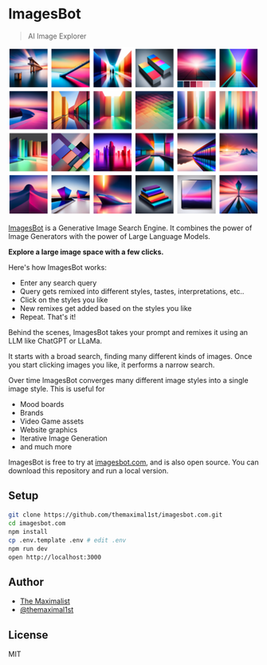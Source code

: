 # ImagesBot
> AI Image Explorer

![imagesbot-product](imagesbot-product.png)

[ImagesBot](https://imagesbot.com/) is a Generative Image Search Engine. It combines the power of Image Generators with the power of Large Language Models.

**Explore a large image space with a few clicks.**

Here's how ImagesBot works:

- Enter any search query
- Query gets remixed into different styles, tastes, interpretations, etc..
- Click on the styles you like
- New remixes get added based on the styles you like
- Repeat. That's it!

Behind the scenes, ImagesBot takes your prompt and remixes it using an LLM like ChatGPT or LLaMa.

It starts with a broad search, finding many different kinds of images. Once you start clicking images you like, it performs a narrow search.

Over time ImagesBot converges many different image styles into a single image style. This is useful for

- Mood boards
- Brands
- Video Game assets
- Website graphics
- Iterative Image Generation
- and much more

ImagesBot is free to try at [imagesbot.com](https://imagesbot.com/), and is also open source. You can download this repository and run a local version.



## Setup

```bash
git clone https://github.com/themaximal1st/imagesbot.com.git
cd imagesbot.com
npm install
cp .env.template .env # edit .env
npm run dev
open http://localhost:3000
```



## Author

-   [The Maximalist](https://themaximalist.com/)
-   [@themaximal1st](https://twitter.com/themaximal1st)



## License

MIT